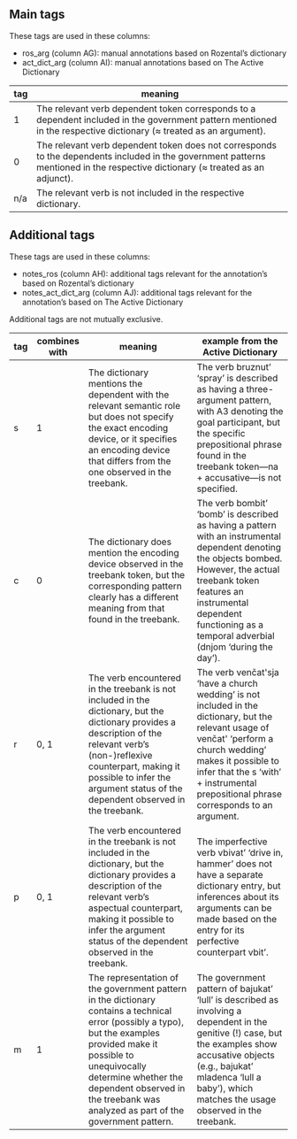 ## Main tags
These tags are used in these columns:
- ros_arg (column AG):	manual annotations based on Rozental’s dictionary
- act_dict_arg (column AI):	manual annotations based on The Active Dictionary

| tag  | meaning                                                                                                                             |
|-------|-------------------------------------------------------------------------------------------------------------------------------------|
| 1     | The relevant verb dependent token corresponds to a dependent included in the government pattern mentioned in the respective dictionary (≈ treated as an argument). |
| 0     | The relevant verb dependent token does not corresponds to the dependents included in the government patterns mentioned in the respective dictionary (≈ treated as an adjunct). |
| n/a   | The relevant verb is not included in the respective dictionary.                                                                     |

## Additional tags
These tags are used in these columns:
- notes_ros (column AH): additional tags relevant for the annotation’s based on Rozental’s dictionary
- notes_act_dict_arg (column AJ): additional tags relevant for the annotation’s based on The Active Dictionary

Additional tags are not mutually exclusive.

| tag | combines with | meaning                                                                                                                                                                                                                          | example from the Active Dictionary                                                                                                                                                                                                                                                                                                                                                           |
|-----|---------------|----------------------------------------------------------------------------------------------------------------------------------------------------------------------------------------------------------------------------------|----------------------------------------------------------------------------------------------------------------------------------------------------------------------------------------------------------------------------------------------------------------------------------------------------------------------------------------------------------------------------------------------|
| s   | 1             | The dictionary mentions the dependent with the relevant semantic role but does not specify the exact encoding device, or it specifies an encoding device that differs from the one observed in the treebank.                      | The verb bruznut’ ‘spray’ is described as having a three-argument pattern, with A3 denoting the goal participant, but the specific prepositional phrase found in the treebank token—na + accusative—is not specified.                                                                                                                                                                         |
| c   | 0             | The dictionary does mention the encoding device observed in the treebank token, but the corresponding pattern clearly has a different meaning from that found in the treebank.                                                    | The verb bombit’ ‘bomb’ is described as having a pattern with an instrumental dependent denoting the objects bombed. However, the actual treebank token features an instrumental dependent functioning as a temporal adverbial (dnjom ‘during the day’).                                                                                                                                       |
| r   | 0, 1          | The verb encountered in the treebank is not included in the dictionary, but the dictionary provides a description of the relevant verb’s (non-)reflexive counterpart, making it possible to infer the argument status of the dependent observed in the treebank. | The verb venčat'sja ‘have a church wedding’ is not included in the dictionary, but the relevant usage of venčat' ‘perform a church wedding’ makes it possible to infer that the s ‘with’ + instrumental prepositional phrase corresponds to an argument.                                                                                                                                      |
| p   | 0, 1          | The verb encountered in the treebank is not included in the dictionary, but the dictionary provides a description of the relevant verb’s aspectual counterpart, making it possible to infer the argument status of the dependent observed in the treebank. | The imperfective verb vbivat’ ‘drive in, hammer’ does not have a separate dictionary entry, but inferences about its arguments can be made based on the entry for its perfective counterpart vbit’.                                                                                                                                                                                          |
| m   | 1             | The representation of the government pattern in the dictionary contains a technical error (possibly a typo), but the examples provided make it possible to unequivocally determine whether the dependent observed in the treebank was analyzed as part of the government pattern. | The government pattern of bajukat’ ‘lull’ is described as involving a dependent in the genitive (!) case, but the examples show accusative objects (e.g., bajukat’ mladenca ‘lull a baby’), which matches the usage observed in the treebank.                                                                                                                                                     |

